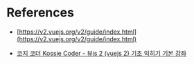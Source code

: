 # References
	
- [https://v2.vuejs.org/v2/guide/index.html](https://v2.vuejs.org/v2/guide/index.html)

- [코지 코더 Kossie Coder - 뷰js 2 (vuejs 2) 기초 익히기 기본 강좌](https://youtube.com/playlist?list=PLB7CpjPWqHOtYP7P_0Ls9XNed0NLvmkAh)